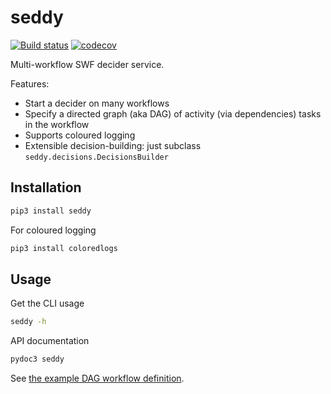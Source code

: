 # seddy
[![Build status](
https://github.com/EpicWink/seddy/workflows/test/badge.svg?branch=master)](
https://github.com/EpicWink/seddy/actions?query=branch%3Amaster+workflow%3Atest)
[![codecov](https://codecov.io/gh/EpicWink/seddy/branch/master/graph/badge.svg)](
https://codecov.io/gh/EpicWink/seddy)

Multi-workflow SWF decider service.

Features:
* Start a decider on many workflows
* Specify a directed graph (aka DAG) of activity (via dependencies) tasks in the
  workflow
* Supports coloured logging
* Extensible decision-building: just subclass `seddy.decisions.DecisionsBuilder`

## Installation
```bash
pip3 install seddy
```

For coloured logging
```bash
pip3 install coloredlogs
```

## Usage
Get the CLI usage
```bash
seddy -h
```

API documentation
```bash
pydoc3 seddy
```

See [the example DAG workflow definition](tests/data/dag.json).
